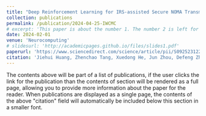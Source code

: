 ```yaml
---
title: "Deep Reinforcement Learning for IRS-assisted Secure NOMA Transmissions Against Eavesdroppers"
collection: publications
permalink: /publication/2024-04-25-IWCMC
# excerpt: 'This paper is about the number 1. The number 2 is left for future work.'
date: 2024-02-01
venue: 'Neurocomputing'
# slidesurl: 'http://academicpages.github.io/files/slides1.pdf'
paperurl: 'https://www.sciencedirect.com/science/article/pii/S092523122301189X'
citation: 'Jiehui Huang, Zhenchao Tang, Xuedong He, Jun Zhou, Defeng Zhou, Calvin Yu-Chian Chen, Progressive network based on detail scaling and texture extraction: A more general framework for image deraining,Neurocomputing, Volume 568, 2024, 127066, ISSN 0925-2312, https://doi.org/10.1016/j.neucom.2023.127066.'
---
```


The contents above will be part of a list of publications, if the user clicks the link for the publication than the contents of section will be rendered as a full page, allowing you to provide more information about the paper for the reader. When publications are displayed as a single page, the contents of the above "citation" field will automatically be included below this section in a smaller font.
